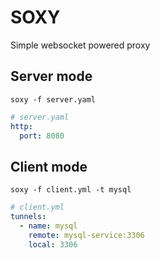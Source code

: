 # SOXY

Simple websocket powered proxy



## Server mode

```
soxy -f server.yaml
```

```yaml
# server.yaml
http:
  port: 8080
```



## Client mode

```
soxy -f client.yml -t mysql 
```

```yaml
# client.yml
tunnels:
  - name: mysql
    remote: mysql-service:3306
    local: 3306
```